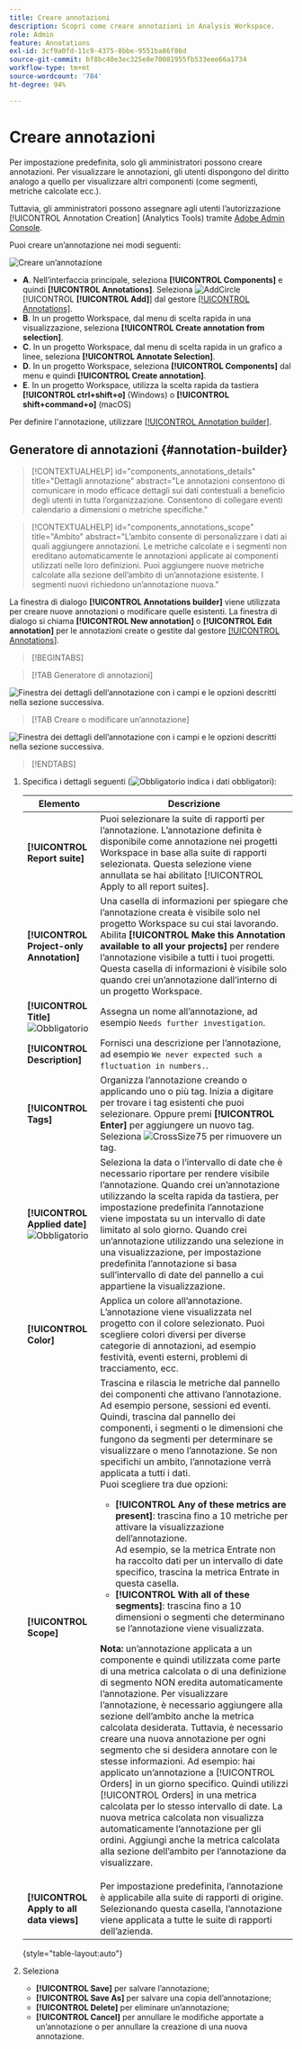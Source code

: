```yaml
---
title: Creare annotazioni
description: Scopri come creare annotazioni in Analysis Workspace.
role: Admin
feature: Annotations
exl-id: 3cf9a0fd-11c9-4375-8bbe-9551ba86f86d
source-git-commit: bf8bc40e3ec325e8e70081955fb533eee66a1734
workflow-type: tm+mt
source-wordcount: '784'
ht-degree: 94%

---
```


# Creare annotazioni

Per impostazione predefinita, solo gli amministratori possono creare annotazioni. Per visualizzare le annotazioni, gli utenti dispongono del diritto analogo a quello per visualizzare altri componenti (come segmenti, metriche calcolate ecc.).


Tuttavia, gli amministratori possono assegnare agli utenti l’autorizzazione [!UICONTROL Annotation Creation] (Analytics Tools) tramite [Adobe Admin Console](https://experienceleague.adobe.com/docs/analytics/admin/admin-console/permissions/analytics-tools.html?lang=it).

Puoi creare un’annotazione nei modi seguenti:

![Creare un’annotazione](assets/create-annotation.png)

* **A**. Nell’interfaccia principale, seleziona **[!UICONTROL Components]** e quindi **[!UICONTROL Annotations]**. Seleziona ![AddCircle](/help/assets/icons/AddCircle.svg) [!UICONTROL **[!UICONTROL Add]**] dal gestore [[!UICONTROL Annotations]](/help/analyze/analysis-workspace/components/annotations/manage-annotations.md).
* **B**. In un progetto Workspace, dal menu di scelta rapida in una visualizzazione, seleziona **[!UICONTROL Create annotation from selection]**.
* **C**. In un progetto Workspace, dal menu di scelta rapida in un grafico a linee, seleziona **[!UICONTROL Annotate Selection]**.
* **D**. In un progetto Workspace, seleziona **[!UICONTROL Components]** dal menu e quindi **[!UICONTROL Create annotation]**.
* **E**.  In un progetto Workspace, utilizza la scelta rapida da tastiera **[!UICONTROL ctrl+shift+o]** (Windows) o **[!UICONTROL shift+command+o]** (macOS)

Per definire l&#39;annotazione, utilizzare [[!UICONTROL Annotation builder]](#annotation-builder).



## Generatore di annotazioni {#annotation-builder}

>[!CONTEXTUALHELP]
>id="components_annotations_details"
>title="Dettagli annotazione"
>abstract="Le annotazioni consentono di comunicare in modo efficace dettagli sui dati contestuali a beneficio degli utenti in tutta l’organizzazione. Consentono di collegare eventi calendario a dimensioni o metriche specifiche."

>[!CONTEXTUALHELP]
>id="components_annotations_scope"
>title="Ambito"
>abstract="L’ambito consente di personalizzare i dati ai quali aggiungere annotazioni. Le metriche calcolate e i segmenti non ereditano automaticamente le annotazioni applicate ai componenti utilizzati nelle loro definizioni. Puoi aggiungere nuove metriche calcolate alla sezione dell’ambito di un’annotazione esistente. I segmenti nuovi richiedono un’annotazione nuova."



La finestra di dialogo **[!UICONTROL Annotations builder]** viene utilizzata per creare nuove annotazioni o modificare quelle esistenti. La finestra di dialogo si chiama **[!UICONTROL New annotation]** o **[!UICONTROL Edit annotation]** per le annotazioni create o gestite dal gestore [[!UICONTROL Annotations]](/help/analyze/analysis-workspace/components/annotations/manage-annotations.md).


>[!BEGINTABS]

>[!TAB Generatore di annotazioni]

![Finestra dei dettagli dell’annotazione con i campi e le opzioni descritti nella sezione successiva.](assets/annotation-builder.png)

>[!TAB Creare o modificare un’annotazione]

![Finestra dei dettagli dell’annotazione con i campi e le opzioni descritti nella sezione successiva.](assets/create-edit-annotation.png)

>[!ENDTABS]

1. Specifica i dettagli seguenti (![Obbligatorio](/help/assets/icons/Required.svg) indica i dati obbligatori):

   | Elemento | Descrizione |
   | --- | --- |
   | **[!UICONTROL Report suite]** | Puoi selezionare la suite di rapporti per l’annotazione. L’annotazione definita è disponibile come annotazione nei progetti Workspace in base alla suite di rapporti selezionata. Questa selezione viene annullata se hai abilitato [!UICONTROL Apply to all report suites]. |
   | **[!UICONTROL Project-only Annotation]** | Una casella di informazioni per spiegare che l’annotazione creata è visibile solo nel progetto Workspace su cui stai lavorando. Abilita **[!UICONTROL Make this Annotation available to all your projects]** per rendere l’annotazione visibile a tutti i tuoi progetti. Questa casella di informazioni è visibile solo quando crei un’annotazione dall’interno di un progetto Workspace. |
   | **[!UICONTROL Title]** ![Obbligatorio](/help/assets/icons/Required.svg) | Assegna un nome all’annotazione, ad esempio `Needs further investigation`. |
   | **[!UICONTROL Description]** | Fornisci una descrizione per l’annotazione, ad esempio `We never expected such a fluctuation in numbers.`. |
   | **[!UICONTROL Tags]** | Organizza l’annotazione creando o applicando uno o più tag. Inizia a digitare per trovare i tag esistenti che puoi selezionare. Oppure premi **[!UICONTROL Enter]** per aggiungere un nuovo tag. Seleziona ![CrossSize75](/help/assets/icons/CrossSize75.svg) per rimuovere un tag. |
   | **[!UICONTROL Applied date]** ![Obbligatorio](/help/assets/icons/Required.svg) | Seleziona la data o l’intervallo di date che è necessario riportare per rendere visibile l’annotazione. Quando crei un’annotazione utilizzando la scelta rapida da tastiera, per impostazione predefinita l’annotazione viene impostata su un intervallo di date limitato al solo giorno. Quando crei un’annotazione utilizzando una selezione in una visualizzazione, per impostazione predefinita l’annotazione si basa sull’intervallo di date del pannello a cui appartiene la visualizzazione. |
   | **[!UICONTROL Color]** | Applica un colore all’annotazione. L’annotazione viene visualizzata nel progetto con il colore selezionato. Puoi scegliere colori diversi per diverse categorie di annotazioni, ad esempio festività, eventi esterni, problemi di tracciamento, ecc. |
   | **[!UICONTROL Scope]** | Trascina e rilascia le metriche dal pannello dei componenti che attivano l’annotazione. Ad esempio persone, sessioni ed eventi. Quindi, trascina dal pannello dei componenti, i segmenti o le dimensioni che fungono da segmenti per determinare se visualizzare o meno l’annotazione. Se non specifichi un ambito, l’annotazione verrà applicata a tutti i dati. <br/>Puoi scegliere tra due opzioni:<ul><li>**[!UICONTROL Any of these metrics are present]**: trascina fino a 10 metriche per attivare la visualizzazione dell’annotazione.<br/>Ad esempio, se la metrica Entrate non ha raccolto dati per un intervallo di date specifico, trascina la metrica Entrate in questa casella.</li><li>**[!UICONTROL With all of these segments]**: trascina fino a 10 dimensioni o segmenti che determinano se l’annotazione viene visualizzata.</li></ul><p><p>**Nota:** un’annotazione applicata a un componente e quindi utilizzata come parte di una metrica calcolata o di una definizione di segmento NON eredita automaticamente l’annotazione. Per visualizzare l’annotazione, è necessario aggiungere alla sezione dell’ambito anche la metrica calcolata desiderata. Tuttavia, è necessario creare una nuova annotazione per ogni segmento che si desidera annotare con le stesse informazioni. Ad esempio: hai applicato un’annotazione a [!UICONTROL Orders] in un giorno specifico. Quindi utilizzi [!UICONTROL Orders] in una metrica calcolata per lo stesso intervallo di date. La nuova metrica calcolata non visualizza automaticamente l’annotazione per gli ordini. Aggiungi anche la metrica calcolata alla sezione dell’ambito per l’annotazione da visualizzare. |
   | **[!UICONTROL Apply to all data views]** | Per impostazione predefinita, l’annotazione è applicabile alla suite di rapporti di origine. Selezionando questa casella, l’annotazione viene applicata a tutte le suite di rapporti dell’azienda. |

   {style="table-layout:auto"}

1. Seleziona
   * **[!UICONTROL Save]** per salvare l’annotazione;
   * **[!UICONTROL Save As]** per salvare una copia dell’annotazione;
   * **[!UICONTROL Delete]** per eliminare un’annotazione;
   * **[!UICONTROL Cancel]** per annullare le modifiche apportate a un’annotazione o per annullare la creazione di una nuova annotazione.
